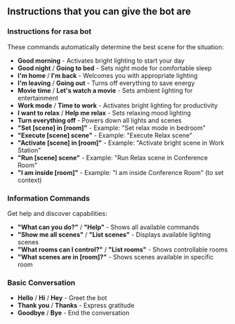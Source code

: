 ## Instructions that you can give the bot are

### **Instructions for rasa bot**
These commands automatically determine the best scene for the situation:
- **Good morning** - Activates bright lighting to start your day
- **Good night** / **Going to bed** - Sets night mode for comfortable sleep
- **I'm home** / **I'm back** - Welcomes you with appropriate lighting
- **I'm leaving** / **Going out** - Turns off everything to save energy
- **Movie time** / **Let's watch a movie** - Sets ambient lighting for entertainment
- **Work mode** / **Time to work** - Activates bright lighting for productivity
- **I want to relax** / **Help me relax** - Sets relaxing mood lighting
- **Turn everything off** - Powers down all lights and scenes
- **"Set [scene] in [room]"** - Example: "Set relax mode in bedroom"
- **"Execute [scene] scene"** - Example: "Execute Relax scene"
- **"Activate [scene] in [room]"** - Example: "Activate bright scene in Work Station"
- **"Run [scene] scene"** - Example: "Run Relax scene in Conference Room"
- **"I am inside [room]"** - Example: "I am inside Conference Room" (to set context)

### **Information Commands**
Get help and discover capabilities:
- **"What can you do?"** / **"Help"** - Shows all available commands
- **"Show me all scenes"** / **"List scenes"** - Displays available lighting scenes
- **"What rooms can I control?"** / **"List rooms"** - Shows controllable rooms
- **"What scenes are in [room]?"** - Shows scenes available in specific room

### **Basic Conversation**
- **Hello** / **Hi** / **Hey** - Greet the bot
- **Thank you** / **Thanks** - Express gratitude
- **Goodbye** / **Bye** - End the conversation